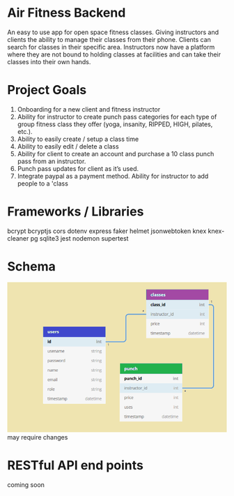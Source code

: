 # Air Fitness Backend
An easy to use app for open space fitness classes. Giving instructors and clients the ability to manage their classes from their phone. Clients can search for classes in their specific area. Instructors now have a platform where they are not bound to holding classes at facilities and can take their classes into their own hands.

# Project Goals
1. Onboarding for a new client and fitness instructor
2. Ability for instructor to create punch pass categories for each type of group fitness class they offer (yoga, insanity, RIPPED, HIGH, pilates, etc.).
3. Ability to easily create / setup a class time
4. Ability to easily edit / delete a class 
5. Ability for client to create an account and purchase a 10 class punch pass from an instructor.
7. Punch pass updates for client as it’s used.
8. Integrate paypal as a payment method. Ability for instructor to add people to a 'class 

#  Frameworks / Libraries
bcrypt bcryptjs cors dotenv express faker helmet jsonwebtoken knex knex-cleaner pg sqlite3 jest nodemon supertest

# Schema
![Air Fitness Database Schema](schema-info/schemasnap.png)
may require changes

# RESTful API end points

coming soon


